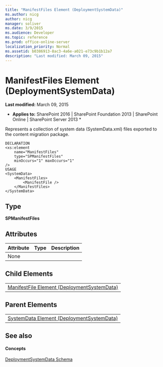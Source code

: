 ```yaml
---
title: "ManifestFiles Element (DeploymentSystemData)"
ms.author: nicg
author: nicg
manager: soliver
ms.date: 3/9/2015
ms.audience: Developer
ms.topic: reference
ms.prod: office-online-server
localization_priority: Normal
ms.assetid: b0386913-8ac3-4a6e-a021-e73c9b1b12a7
description: "Last modified: March 09, 2015"
---
```


# ManifestFiles Element (DeploymentSystemData)

 **Last modified:** March 09, 2015 
  
 * **Applies to:** SharePoint 2016 | SharePoint Foundation 2013 | SharePoint Online | SharePoint Server 2013 * 
  
Represents a collection of system data (SystemData.xml) files exported to the content migration package.
  
```
DECLARATION
<xs:element 
    name="ManifestFiles" 
    type="SPManifestFiles" 
    minOccurs="1" maxOccurs="1" 
/>
USAGE
<SystemData>
    <ManifestFiles>
        <ManifestFile />
    </ManifestFiles>
</SystemData>

```

## Type

 **SPManifestFiles**
  
## Attributes

|**Attribute**|**Type**|**Description**|
|:-----|:-----|:-----|
|None  <br/> |||
   
## Child Elements

||
|:-----|
|[ManifestFile Element (DeploymentSystemData)](manifestfile-element-deploymentsystemdata.md)|
   
## Parent Elements

||
|:-----|
|[SystemData Element (DeploymentSystemData)](systemdata-element-deploymentsystemdata.md)|
   
## See also

#### Concepts

[DeploymentSystemData Schema](deploymentsystemdata-schema.md)

